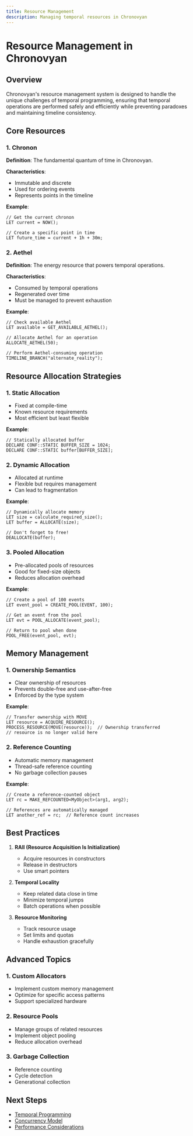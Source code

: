 ```yaml
---
title: Resource Management
description: Managing temporal resources in Chronovyan
---
```


# Resource Management in Chronovyan

## Overview

Chronovyan's resource management system is designed to handle the unique challenges of temporal programming, ensuring that temporal operations are performed safely and efficiently while preventing paradoxes and maintaining timeline consistency.

## Core Resources

### 1. Chronon

**Definition**: The fundamental quantum of time in Chronovyan.

**Characteristics**:
- Immutable and discrete
- Used for ordering events
- Represents points in the timeline

**Example**:
```chronovyan
// Get the current chronon
LET current = NOW();

// Create a specific point in time
LET future_time = current + 1h + 30m;
```

### 2. Aethel

**Definition**: The energy resource that powers temporal operations.

**Characteristics**:
- Consumed by temporal operations
- Regenerated over time
- Must be managed to prevent exhaustion

**Example**:
```chronovyan
// Check available Aethel
LET available = GET_AVAILABLE_AETHEL();

// Allocate Aethel for an operation
ALLOCATE_AETHEL(50);

// Perform Aethel-consuming operation
TIMELINE_BRANCH("alternate_reality");
```

## Resource Allocation Strategies

### 1. Static Allocation

- Fixed at compile-time
- Known resource requirements
- Most efficient but least flexible

**Example**:
```chronovyan
// Statically allocated buffer
DECLARE CONF::STATIC BUFFER_SIZE = 1024;
DECLARE CONF::STATIC buffer[BUFFER_SIZE];
```

### 2. Dynamic Allocation

- Allocated at runtime
- Flexible but requires management
- Can lead to fragmentation

**Example**:
```chronovyan
// Dynamically allocate memory
LET size = calculate_required_size();
LET buffer = ALLOCATE(size);

// Don't forget to free!
DEALLOCATE(buffer);
```

### 3. Pooled Allocation

- Pre-allocated pools of resources
- Good for fixed-size objects
- Reduces allocation overhead

**Example**:
```chronovyan
// Create a pool of 100 events
LET event_pool = CREATE_POOL(EVENT, 100);

// Get an event from the pool
LET evt = POOL_ALLOCATE(event_pool);

// Return to pool when done
POOL_FREE(event_pool, evt);
```

## Memory Management

### 1. Ownership Semantics

- Clear ownership of resources
- Prevents double-free and use-after-free
- Enforced by the type system

**Example**:
```chronovyan
// Transfer ownership with MOVE
LET resource = ACQUIRE_RESOURCE();
PROCESS_RESOURCE(MOVE(resource));  // Ownership transferred
// resource is no longer valid here
```

### 2. Reference Counting

- Automatic memory management
- Thread-safe reference counting
- No garbage collection pauses

**Example**:
```chronovyan
// Create a reference-counted object
LET rc = MAKE_REFCOUNTED<MyObject>(arg1, arg2);

// References are automatically managed
LET another_ref = rc;  // Reference count increases
```

## Best Practices

1. **RAII (Resource Acquisition Is Initialization)**
   - Acquire resources in constructors
   - Release in destructors
   - Use smart pointers

2. **Temporal Locality**
   - Keep related data close in time
   - Minimize temporal jumps
   - Batch operations when possible

3. **Resource Monitoring**
   - Track resource usage
   - Set limits and quotas
   - Handle exhaustion gracefully

## Advanced Topics

### 1. Custom Allocators

- Implement custom memory management
- Optimize for specific access patterns
- Support specialized hardware

### 2. Resource Pools

- Manage groups of related resources
- Implement object pooling
- Reduce allocation overhead

### 3. Garbage Collection

- Reference counting
- Cycle detection
- Generational collection

## Next Steps

- [Temporal Programming](temporal_programming.md)
- [Concurrency Model](concurrency.md)
- [Performance Considerations](../concepts/index.md#performance-considerations)
